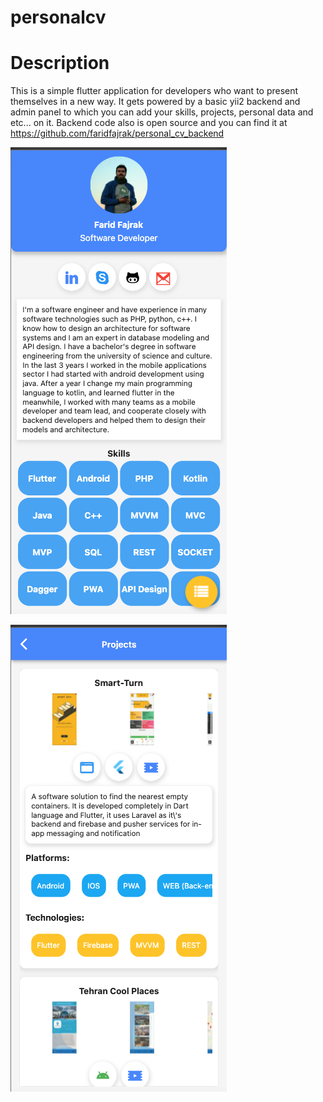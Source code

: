 # personalcv

# Description
   This is a simple flutter application for developers who want to present themselves in a new way. It gets powered by a basic yii2 backend and admin panel to which you can add your skills, projects, personal data and etc... on it.
Backend code also is open source and you can find it at https://github.com/faridfajrak/personal_cv_backend

![Alt text](/sh_1.png?raw=true "Screenshot")

![Alt text](/sh_2.png?raw=true "Screenshot")

